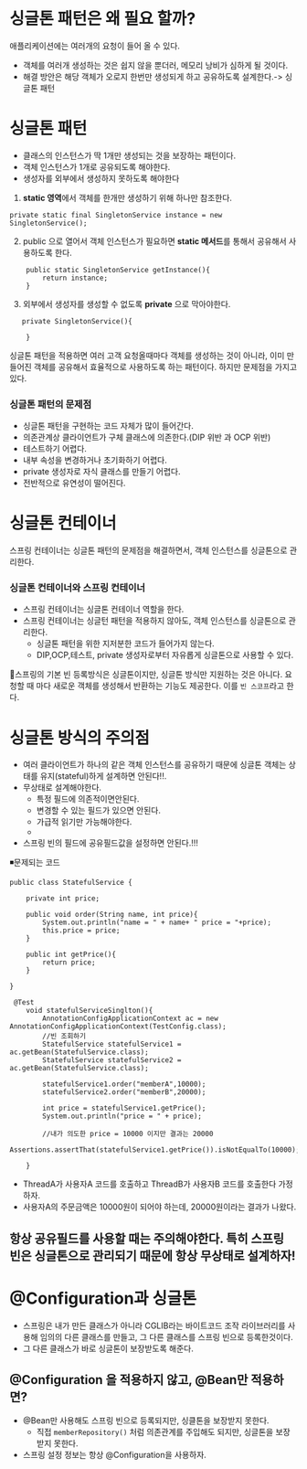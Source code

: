 # 싱글톤 패턴은 왜 필요 할까?

애플리케이션에는 여러개의 요청이 들어 올 수 있다.

- 객체를 여러개 생성하는 것은 쉽지 않을 뿐더러, 메모리 낭비가 심하게 될 것이다.
- 해결 방안은 해당 객체가 오로지 한번만 생성되게 하고 공유하도록 설계한다.-> 싱글톤 패턴

# 싱글톤 패턴

- 클래스의 인스턴스가 딱 1개만 생성되는 것을 보장하는 패턴이다.
- 객체 인스턴스가 1개로 공유되도록 해야한다.
- 생성자를 외부에서 생성하지 못하도록 해야한다

1. **static 영역**에서 객체를 한개만 생성하기 위해 하나만 참조한다.
```
private static final SingletonService instance = new SingletonService();
```
2. public 으로 열어서 객체 인스턴스가 필요하면 **static 메서드**를 통해서 공유해서 사용하도록 한다.
```
    public static SingletonService getInstance(){
        return instance;
    }
```
3. 외부에서 생성자를 생성할 수 없도록  **private** 으로 막아야한다.
```
   private SingletonService(){
        
    }
```

싱글톤 패턴을 적용하면 여러 고객 요청올때마다 객체를 생성하는 것이 아니라, 이미 만들어진 객체를 공유해서 
효율적으로 사용하도록 하는 패턴이다. 
하지만 문제점을 가지고 있다.

### 싱글톤 패턴의 문제점
- 싱글톤 패턴을 구현하는 코드 자체가 많이 들어간다.
- 의존관계상 클라이언트가 구체 클래스에 의존한다.(DIP 위반 과 OCP 위반)
- 테스트하기 어렵다.
- 내부 속성을 변경하거나 초기화하기 어렵다.
- private 생성자로 자식 클래스를 만들기 어렵다.
- 전반적으로 유연성이 떨어진다.

# 싱글톤 컨테이너
스프링 컨테이너는 싱글톤 패턴의 문제점을 해결하면서, 객체 인스턴스를 싱글톤으로 관리한다.

### 싱글톤 컨테이너와 스프링 컨테이너
- 스프링 컨테이너는 싱글톤 컨테이너 역할을 한다.
- 스프링 컨테이너는 싱글턴 패턴을 적용하지 않아도, 객체 인스턴스를 싱글톤으로 관리한다.
  - 싱글톤 패턴을 위한 지저분한 코드가 들어가지 않는다.
  - DIP,OCP,테스트, private 생성자로부터 자유롭게 싱글톤으로 사용할 수 있다.

📌스프링의 기본 빈 등록방식은 싱글톤이지만, 싱글톤 방식만 지원하는 것은 아니다.
요청할 때 마다 새로운 객체를 생성해서 반환하는 기능도 제공한다. 이를 `빈 스코프`라고 한다.

# 싱글톤 방식의 주의점
- 여러 클라이언트가 하나의 같은 객체 인스턴스를 공유하기 때문에 싱글톤 객체는 상태를 유지(stateful)하게 설계하면 안된다!!.
- 무상태로 설계해야한다.
  - 특정 필드에 의존적이면안된다.
  - 변경할 수 있는 필드가 있으면 안된다.
  - 가급적 읽기만 가능해야한다.
  - 
- 스프링 빈의 필드에 공유필드값을 설정하면 안된다.!!!

◾문제되는 코드
```
public class StatefulService {

    private int price;

    public void order(String name, int price){
        System.out.println("name = " + name+ " price = "+price);
        this.price = price;
    }

    public int getPrice(){
        return price;
    }

}

```

```
 @Test
    void statefulServiceSinglton(){
        AnnotationConfigApplicationContext ac = new AnnotationConfigApplicationContext(TestConfig.class);
        //빈 조회하기
        StatefulService statefulService1 = ac.getBean(StatefulService.class);
        StatefulService statefulService2 = ac.getBean(StatefulService.class);
        
        statefulService1.order("memberA",10000);
        statefulService2.order("memberB",20000);

        int price = statefulService1.getPrice();
        System.out.println("price = " + price);

        //내가 의도한 price = 10000 이지만 결과는 20000
        Assertions.assertThat(statefulService1.getPrice()).isNotEqualTo(10000);

    }
```
- ThreadA가 사용자A 코드를 호출하고 ThreadB가 사용자B 코드를 호출한다 가정하자.
- 사용자A의 주문금액은 10000원이 되어야 하는데, 20000원이라는 결과가 나왔다.

## 항상 공유필드를 사용할 때는 주의해야한다. 특히 스프링 빈은 싱글톤으로 관리되기 때문에 항상 무상태로 설계하자!

# @Configuration과 싱글톤
- 스프링은 내가 만든 클래스가 아니라 CGLIB라는 바이트코드 조작 라이브러리를 사용해 임의의 다른 클래스를 만들고, 그 다른 클래스를 스프링 빈으로 등록한것이다.
- 그 다른 클래스가 바로 싱글톤이 보장받도록 해준다. 

## @Configuration 을 적용하지 않고, @Bean만 적용하면?
- @Bean만 사용해도 스프링 빈으로 등록되지만, 싱클톤을 보장받지 못한다.
  - 직접 `memberRepository()` 처럼 의존관계를 주입해도 되지만, 싱글톤을 보장받지 못한다.
- 스프링 설정 정보는 항상 @Configuration을 사용하자.

